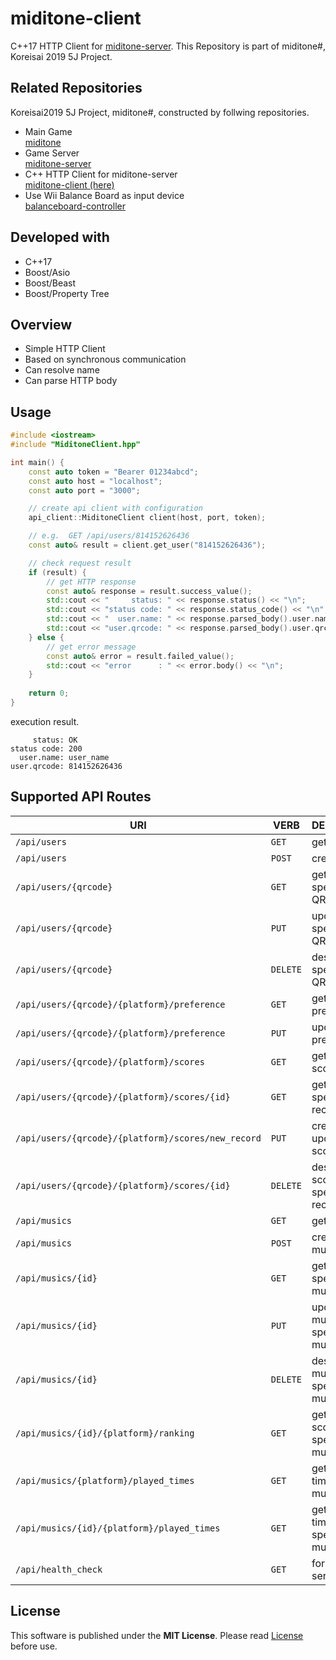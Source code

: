 ﻿# miditone-client
C++17 HTTP Client for [miditone-server](https://github.com/Yamamoto0773/miditone-server). 
This Repository is part of miditone#, Koreisai 2019 5J Project.

## Related Repositories
Koreisai2019 5J Project, miditone#, constructed by follwing repositories.
- Main Game   
  [miditone](https://github.com/shirry0129/miditone)
- Game Server  
  [miditone-server](https://github.com/Yamamoto0773/miditone-server)
- C++ HTTP Client for miditone-server  
  [miditone-client (here)](https://github.com/Yamamoto0773/miditone-client)
- Use Wii Balance Board as input device  
  [balanceboard-controller](https://github.com/Yamamoto0773/balanceboard-controller)

## Developed with
- C++17
- Boost/Asio
- Boost/Beast
- Boost/Property Tree

## Overview
- Simple HTTP Client
- Based on synchronous communication
- Can resolve name
- Can parse HTTP body

## Usage


```cpp
#include <iostream>
#include "MiditoneClient.hpp"

int main() {
    const auto token = "Bearer 01234abcd";
    const auto host = "localhost";
    const auto port = "3000";

    // create api client with configuration
    api_client::MiditoneClient client(host, port, token);

    // e.g.  GET /api/users/814152626436
    const auto& result = client.get_user("814152626436");

    // check request result
    if (result) {
        // get HTTP response
        const auto& response = result.success_value();
        std::cout << "     status: " << response.status() << "\n";
        std::cout << "status code: " << response.status_code() << "\n";
        std::cout << "  user.name: " << response.parsed_body().user.name << "\n";
        std::cout << "user.qrcode: " << response.parsed_body().user.qrcode << "\n";
    } else {
        // get error message
        const auto& error = result.failed_value();
        std::cout << "error      : " << error.body() << "\n";
    }
    
    return 0;
}

```

execution result.
```
     status: OK
status code: 200
  user.name: user_name
user.qrcode: 814152626436
```

## Supported API Routes
|URI|VERB|DESCRIPTION|Available|
|--|--|--|--|
|`/api/users`                                       |`GET`    |get users|✅|
|`/api/users         `                              |`POST`   |create a user||
|`/api/users/{qrcode}`                              |`GET`    |get a user specified by QR code|✅|
|`/api/users/{qrcode}`                              |`PUT`    |update a user specified by QR code||
|`/api/users/{qrcode}`                              |`DELETE` |destroy a user specified by QR code||
|`/api/users/{qrcode}/{platform}/preference`        |`GET`    |get user's preference|✅|
|`/api/users/{qrcode}/{platform}/preference`        |`PUT`    |update user's preference|✅|
|`/api/users/{qrcode}/{platform}/scores`            |`GET`    |get user's scores|✅
|`/api/users/{qrcode}/{platform}/scores/{id}`       |`GET`    |get a score specified by record id||
|`/api/users/{qrcode}/{platform}/scores/new_record` |`PUT`    |create or update user's score|✅|
|`/api/users/{qrcode}/{platform}/scores/{id}`       |`DELETE` |destroy a score specified by record id||
|`/api/musics`                                      |`GET`    |get musics|✅|
|`/api/musics`                                      |`POST`   |create a music|
|`/api/musics/{id}`                                 |`GET`    |get a music specified by music ID|✅|
|`/api/musics/{id}`                                 |`PUT`    |update a music specified by music ID||
|`/api/musics/{id}`                                 |`DELETE` |destroy a music specified by music ID||
|`/api/musics/{id}/{platform}/ranking`              |`GET`    |get all user's scores of specified music|✅|
|`/api/musics/{platform}/played_times`              |`GET`    |get played times of each musics|✅|
|`/api/musics/{id}/{platform}/played_times`         |`GET`    |get played times of specified music|✅|
|`/api/health_check`                                |`GET`    |for checking server|✅|

## License
This software is published under the **MIT License**.
Please read [License](/LICENSE) before use.
